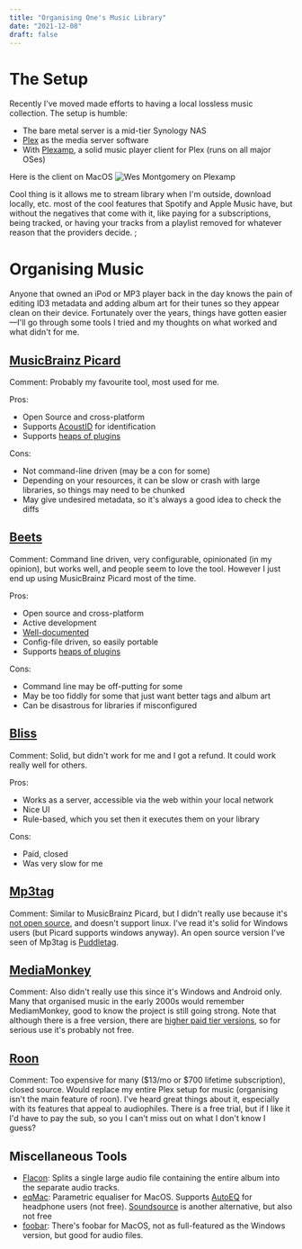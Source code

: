 ```yaml
---
title: "Organising One's Music Library"
date: "2021-12-08"
draft: false
---
```


# The Setup

Recently I've moved made efforts to having a local lossless music collection. The setup is humble:

* The bare metal server is a mid-tier Synology NAS
* [Plex](https://www.plex.tv/) as the media server software
* With [Plexamp](https://plexamp.com/), a solid music player client for Plex (runs on all major OSes)

Here is the client on MacOS
![Wes Montgomery on Plexamp](/images/wes.png)

Cool thing is it allows me to stream library when I'm outside, download locally, etc. most of the cool features that Spotify and Apple Music have, but without the negatives that come with it, like paying for a subscriptions, being tracked, or having your tracks from a playlist removed for whatever reason that the providers decide.
;
# Organising Music

Anyone that owned an iPod or MP3 player back in the day knows the pain of editing ID3 metadata and adding album art for their tunes so they appear clean on their device. Fortunately over the years, things have gotten easier—I'll go through some tools I tried and my thoughts on what worked and what didn't for me.

## [MusicBrainz Picard](https://picard.musicbrainz.org/)

Comment: Probably my favourite tool, most used for me. 

Pros:

* Open Source and cross-platform
* Supports [AcoustID](http://acoustid.org/) for identification
* Supports [heaps of plugins](https://picard.musicbrainz.org/plugins/)

Cons:

* Not command-line driven (may be a con for some)
* Depending on your resources, it can be slow or crash with large libraries, so things may need to be chunked
* May give undesired metadata, so it's always a good idea to check the diffs


## [Beets](https://github.com/beetbox/beets)

Comment: Command line driven, very configurable, opinionated (in my opinion), but works well, and people seem to love the tool. However I just end up using MusicBrainz Picard most of the time.

Pros:

* Open source and cross-platform
* Active development
* [Well-documented](https://beets.readthedocs.io/en/stable/)
* Config-file driven, so easily portable
* Supports [heaps of plugins](https://beets.readthedocs.io/en/stable/plugins/index.html)

Cons:

* Command line may be off-putting for some
* May be too fiddly for some that just want better tags and album art
* Can be disastrous for libraries if misconfigured 

## [Bliss](https://www.blisshq.com/)

Comment: Solid, but didn't work for me and I got a refund. It could work really well for others.

Pros:
* Works as a server, accessible via the web within your local network
* Nice UI
* Rule-based, which you set then it executes them on your library

Cons:
* Paid, closed
* Was very slow for me


## [Mp3tag](https://www.mp3tag.de/en/)

Comment: Similar to MusicBrainz Picard, but I didn't really use because it's [not open source](https://community.mp3tag.de/t/mp3tag-under-gpl/7976/4), and doesn't support linux. I've read it's solid for Windows users (but Picard supports windows anyway). An open source version I've seen of Mp3tag is [Puddletag](https://github.com/puddletag/puddletag).

## [MediaMonkey](https://www.mediamonkey.com/)

Comment: Also didn't really use this since it's Windows and Android only. Many that organised music in the early 2000s would remember MediamMonkey, good to know the project is still going strong. Note that although there is a free version, there are [higher paid tier versions](https://www.mediamonkey.com/windows), so for serious use it's probably not free.

## [Roon](https://roonlabs.com/)

Comment: Too expensive for many ($13/mo or $700 lifetime subscription), closed source. Would replace my entire Plex setup for music (organising isn't the main feature of roon). I've heard great things about it, especially with its features that appeal to audiophiles. There is a free trial, but if I like it I'd have to pay the sub, so you I can't miss out on what I don't know I guess? 

## Miscellaneous Tools

* [Flacon](https://flacon.github.io/): Splits a single large audio file containing the entire album into the separate audio tracks.
* [eqMac](https://eqmac.app/): Parametric equaliser for MacOS. Supports [AutoEQ](https://github.com/jaakkopasanen/AutoEq) for headphone users (not free). [Soundsource](https://rogueamoeba.com/soundsource/) is another alternative, but also not free
* [foobar](https://www.foobar2000.org/mac): There's foobar for MacOS, not as full-featured as the Windows version, but good for audio files.




